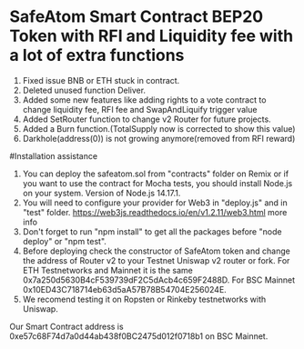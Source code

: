 # SafeAtom Smart Contract BEP20 Token with RFI and Liquidity fee with a lot of extra functions
1. Fixed issue BNB or ETH stuck in contract.
2. Deleted unused function Deliver.
3. Added some new features like adding rights to a vote contract to change liquidity fee, RFI fee and SwapAndLiquify trigger value
4. Added SetRouter function to change v2 Router for future projects.
5. Added a Burn function.(TotalSupply now is corrected to show this value)
6. Darkhole(address(0)) is not growing anymore(removed from RFI reward)

#Installation assistance
1. You can deploy the safeatom.sol from "contracts" folder on Remix or if you want to use the contract for Mocha tests, you should install Node.js on your system.
Version of Node.js 14.17.1.
2. You will need to configure your provider for Web3 in "deploy.js" and in "test" folder. https://web3js.readthedocs.io/en/v1.2.11/web3.html more info
3. Don't forget to run "npm install" to get all the packages before "node deploy" or "npm test".
4. Before deploying check the constructor of SafeAtom token and change the address of Router v2 to your Testnet Uniswap v2 router or fork. For ETH Testnetworks and Mainnet it is the same 0x7a250d5630B4cF539739dF2C5dAcb4c659F2488D. For BSC Mainnet 0x10ED43C718714eb63d5aA57B78B54704E256024E.
5. We recomend testing it on Ropsten or Rinkeby testnetworks with Uniswap.

Our Smart Contract address is 0xe57c68F74d7a0d44ab438f0BC2475d012f0718b1 on BSC Mainnet.
